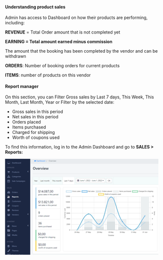 #### Understanding product sales

Admin has access to Dashboard on how their products are performing, including:

**REVENUE** = Total Order amount that is not completed yet

**EARNING = Total amount earned minus commission**

The amount that the booking has been completed by the vendor and can be withdrawn

**ORDERS**: Number of booking orders for current products

**ITEMS**: number of products on this vendor

#### Report manager

On this section, you can Filter Gross sales by Last 7 days, This Week, This Month, Last Month, Year or Filter by the selected date:

- Gross sales in this period
- Net sales in this period
- Orders placed
- Items purchased
- Charged for shipping
- Worth of coupons used
 
To find this information, log in to the Admin Dashboard and go to **SALES &gt; Reports:**

![](/assets/images/report-manager/1d226e8850155a93c015a5231348bb3a.png)